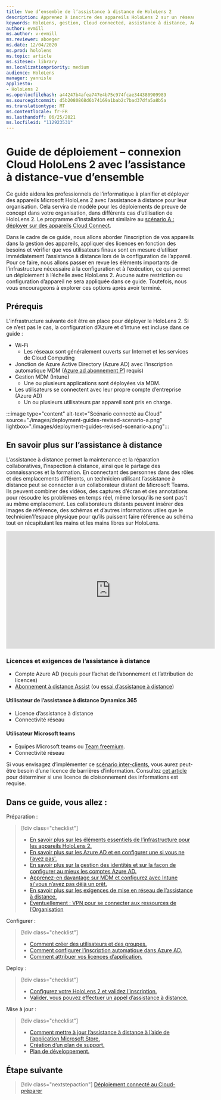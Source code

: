 ```yaml
---
title: Vue d’ensemble de l’assistance à distance de HoloLens 2
description: Apprenez à inscrire des appareils HoloLens 2 sur un réseau connecté au Cloud avec l’assistance à distance Dynamics 365.
keywords: HoloLens, gestion, Cloud connected, assistance à distance, AAD, Azure AD, MDM, gestion des appareils mobiles
author: evmill
ms.author: v-evmill
ms.reviewer: aboeger
ms.date: 12/04/2020
ms.prod: hololens
ms.topic: article
ms.sitesec: library
ms.localizationpriority: medium
audience: HoloLens
manager: yannisle
appliesto:
- HoloLens 2
ms.openlocfilehash: a44247b4afea747e4b75c974fcae344380909989
ms.sourcegitcommit: d5b2080868d6b74169a1bab2c7bad37dfa5a8b5a
ms.translationtype: MT
ms.contentlocale: fr-FR
ms.lasthandoff: 06/25/2021
ms.locfileid: "112923531"
---
```

# <a name="deployment-guide--cloud-connected-hololens-2-with-remote-assist--overview"></a>Guide de déploiement – connexion Cloud HoloLens 2 avec l’assistance à distance-vue d’ensemble

Ce guide aidera les professionnels de l’informatique à planifier et déployer des appareils Microsoft HoloLens 2 avec l’assistance à distance pour leur organisation. Cela servira de modèle pour les déploiements de preuve de concept dans votre organisation, dans différents cas d’utilisation de HoloLens 2. Le programme d’installation est similaire au [scénario A : déployer sur des appareils Cloud Connect](https://docs.microsoft.com/hololens/common-scenarios#scenario-a). 

Dans le cadre de ce guide, nous allons aborder l’inscription de vos appareils dans la gestion des appareils, appliquer des licences en fonction des besoins et vérifier que vos utilisateurs finaux sont en mesure d’utiliser immédiatement l’assistance à distance lors de la configuration de l’appareil. Pour ce faire, nous allons passer en revue les éléments importants de l’infrastructure nécessaire à la configuration et à l’exécution, ce qui permet un déploiement à l’échelle avec HoloLens 2. Aucune autre restriction ou configuration d’appareil ne sera appliquée dans ce guide. Toutefois, nous vous encourageons à explorer ces options après avoir terminé.

## <a name="prerequisites"></a>Prérequis

L’infrastructure suivante doit être en place pour déployer le HoloLens 2. Si ce n’est pas le cas, la configuration d’Azure et d’Intune est incluse dans ce guide :

- Wi-Fi
    - Les réseaux sont généralement ouverts sur Internet et les services de Cloud Computing
- Jonction de Azure Active Directory (Azure AD) avec l’inscription automatique MDM ([Azure ad abonnement P1](https://docs.microsoft.com/azure/active-directory/fundamentals/active-directory-whatis) requis)
- Gestion MDM (Intune)
    - Une ou plusieurs applications sont déployées via MDM.
- Les utilisateurs se connectent avec leur propre compte d’entreprise (Azure AD)
    - Un ou plusieurs utilisateurs par appareil sont pris en charge.

:::image type="content" alt-text="Scénario connecté au Cloud" source="./images/deployment-guides-revised-scenario-a.png" lightbox="./images/deployment-guides-revised-scenario-a.png":::


## <a name="learn-about-remote-assist"></a>En savoir plus sur l’assistance à distance

L’assistance à distance permet la maintenance et la réparation collaboratives, l’inspection à distance, ainsi que le partage des connaissances et la formation. En connectant des personnes dans des rôles et des emplacements différents, un technicien utilisant l’assistance à distance peut se connecter à un collaborateur distant de Microsoft Teams. Ils peuvent combiner des vidéos, des captures d’écran et des annotations pour résoudre les problèmes en temps réel, même lorsqu’ils ne sont pas&#39;t au même emplacement. Les collaborateurs distants peuvent insérer des images de référence, des schémas et d’autres informations utiles que le technicien&#39;l’espace physique pour qu’ils puissent faire référence au schéma tout en récapitulant les mains et les mains libres sur HoloLens.

<iframe width="560" height="315" src="https://www.youtube.com/embed/d3YT8j0yYl0" frameborder="0" allow="accelerometer; autoplay; clipboard-write; encrypted-media; gyroscope; picture-in-picture" allowfullscreen></iframe>

### <a name="remote-assist-licensing-and-requirements"></a>Licences et exigences de l’assistance à distance

- Compte Azure AD (requis pour l’achat de l’abonnement et l’attribution de licences)
- [Abonnement à distance Assist](https://docs.microsoft.com/dynamics365/mixed-reality/remote-assist/buy-and-deploy-remote-assist) (ou [essai d’assistance à distance](https://docs.microsoft.com/dynamics365/mixed-reality/remote-assist/try-remote-assist))
    
#### <a name="dynamics-365-remote-assist-user"></a>Utilisateur de l’assistance à distance Dynamics 365

- Licence d’assistance à distance
- Connectivité réseau

#### <a name="microsoft-teams-user"></a>Utilisateur Microsoft teams

- Équipes Microsoft teams ou [Team freemium](https://products.office.com/microsoft-teams/free).
- Connectivité réseau

Si vous envisagez d’implémenter ce [scénario inter-clients](https://docs.microsoft.com/dynamics365/mixed-reality/remote-assist/cross-tenant-overview#scenario-2-leasing-services-to-other-tenants), vous aurez peut-être besoin d’une licence de barrières d’information. Consultez [cet article](https://docs.microsoft.com/dynamics365/mixed-reality/remote-assist/cross-tenant-licensing-implementation#step-1-determine-if-information-barriers-are-necessary) pour déterminer si une licence de cloisonnement des informations est requise.

## <a name="in-this-guide-you-will"></a>Dans ce guide, vous allez :

Préparation :

> [!div class="checklist"]
> - [En savoir plus sur les éléments essentiels de l’infrastructure pour les appareils HoloLens 2.](hololens2-cloud-connected-prepare.md#infrastructure-essentials)
> - [En savoir plus sur les Azure AD et en configurer une si vous ne l’avez pas&#39;.](hololens2-cloud-connected-prepare.md#azure-active-directory)
> - [En savoir plus sur la gestion des identités et sur la façon de configurer au mieux les comptes Azure AD.](hololens2-cloud-connected-prepare.md#identity-management)
> - [Apprenez-en davantage sur MDM et configurez avec Intune si&#39;vous n’avez pas déjà un prêt.](hololens2-cloud-connected-prepare.md#mobile-device-management)
> - [En savoir plus sur les exigences de mise en réseau de l’assistance à distance.](hololens2-cloud-connected-prepare.md#network)
> - [Éventuellement : VPN pour se connecter aux ressources de l’Organisation](hololens2-cloud-connected-prepare.md#optional-connect-your-hololens-to-vpn)

Configurer :

> [!div class="checklist"]
> - [Comment créer des utilisateurs et des groupes.](hololens2-cloud-connected-configure.md#azure-users-and-groups)
> - [Comment configurer l’inscription automatique dans Azure AD.](hololens2-cloud-connected-configure.md#auto-enrollment-on-hololens-2)
> - [Comment attribuer vos licences d’application.](hololens2-cloud-connected-configure.md#application-licenses)

Deploy :

> [!div class="checklist"]
> - [Configurez votre HoloLens 2 et validez l’inscription.](hololens2-cloud-connected-deploy.md#enrollment-validation)
> - [Valider, vous pouvez effectuer un appel d’assistance à distance.](hololens2-cloud-connected-deploy.md#remote-assist-call-validation)

Mise à jour :

> [!div class="checklist"]
> - [Comment mettre à jour l’assistance à distance à l’aide de l’application Microsoft Store.](hololens2-cloud-connected-maintain.md#updates)
> - [Création d’un plan de support.](hololens2-cloud-connected-maintain.md#support-plan)
> - [Plan de développement.](hololens2-cloud-connected-maintain.md#development-plan)

## <a name="next-step"></a>Étape suivante

> [!div class="nextstepaction"]
> [Déploiement connecté au Cloud-préparer](hololens2-cloud-connected-prepare.md)

